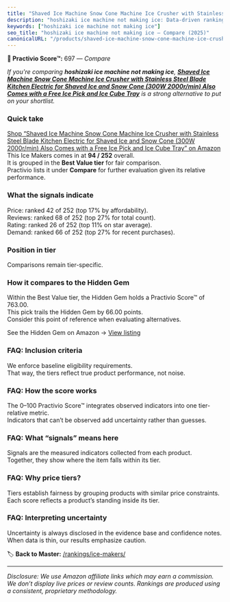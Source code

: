 ```yaml
---
title: "Shaved Ice Machine Snow Cone Machine Ice Crusher with Stainless Steel Blade Kitchen Electric for Shaved Ice and Snow Cone (300W 2000r/min) Also Comes with a Free Ice Pick and Ice Cube Tray"
description: "hoshizaki ice machine not making ice: Data-driven ranking using the Practivio Score™. Positioned by quality, value, demand, findability, momentum."
keywords: ["hoshizaki ice machine not making ice"]
seo_title: "hoshizaki ice machine not making ice — Compare (2025)"
canonicalURL: "/products/shaved-ice-machine-snow-cone-machine-ice-crusher-with-stainless-steel-blade-kitchen-electric-for-shaved-ice-and-snow-cone-300w-2000rmin-also-comes-with-a-free-ice-pick-and-ice-cube-tray-B09JFZL2WQ/"
---
```


**🛒 Practivio Score™:** 697 — _Compare_


*If you're comparing **hoshizaki ice machine not making ice**, **[Shaved Ice Machine Snow Cone Machine Ice Crusher with Stainless Steel Blade Kitchen Electric for Shaved Ice and Snow Cone (300W 2000r/min) Also Comes with a Free Ice Pick and Ice Cube Tray](https://www.amazon.com/dp/B09JFZL2WQ?tag=practivio-20)** is a strong alternative to put on your shortlist.*
### Quick take
[Shop “Shaved Ice Machine Snow Cone Machine Ice Crusher with Stainless Steel Blade Kitchen Electric for Shaved Ice and Snow Cone (300W 2000r/min) Also Comes with a Free Ice Pick and Ice Cube Tray” on Amazon](https://www.amazon.com/dp/B09JFZL2WQ?tag=practivio-20)
This Ice Makers comes in at **94 / 252** overall.  
It is grouped in the **Best Value tier** for fair comparison.  
Practivio lists it under **Compare** for further evaluation given its relative performance.

### What the signals indicate
Price: ranked 42 of 252 (top 17% by affordability).  
Reviews: ranked 68 of 252 (top 27% for total count).  
Rating: ranked 26 of 252 (top 11% on star average).  
Demand: ranked 66 of 252 (top 27% for recent purchases).

### Position in tier
Comparisons remain tier-specific.

### How it compares to the Hidden Gem
Within the Best Value tier, the Hidden Gem holds a Practivio Score™ of 763.00.  
This pick trails the Hidden Gem by 66.00 points.  
Consider this point of reference when evaluating alternatives.  

See the Hidden Gem on Amazon → [View listing](https://www.amazon.com/dp/B00197WV7I?tag=practivio-20)

### FAQ: Inclusion criteria
We enforce baseline eligibility requirements.  
That way, the tiers reflect true product performance, not noise.

### FAQ: How the score works
The 0–100 Practivio Score™ integrates observed indicators into one tier-relative metric.  
Indicators that can’t be observed add uncertainty rather than guesses.

### FAQ: What “signals” means here
Signals are the measured indicators collected from each product.  
Together, they show where the item falls within its tier.

### FAQ: Why price tiers?
Tiers establish fairness by grouping products with similar price constraints.  
Each score reflects a product’s standing inside its tier.

### FAQ: Interpreting uncertainty
Uncertainty is always disclosed in the evidence base and confidence notes.  
When data is thin, our results emphasize caution.

<!-- Missing template for Compare/CompareWithinPriceClass -->


🏷️ **Back to Master:** [/rankings/ice-makers/](/rankings/ice-makers/)

---
_Disclosure: We use Amazon affiliate links which may earn a commission. We don’t display live prices or review counts. Rankings are produced using a consistent, proprietary methodology._
